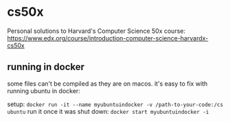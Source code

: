 # cs50x

Personal solutions to Harvard's Computer Science 50x course: https://www.edx.org/course/introduction-computer-science-harvardx-cs50x

## running in docker

some files can't be compiled as they are on macos. it's easy to fix with running ubuntu in docker:

setup: `docker run -it --name myubuntuindocker -v /path-to-your-code:/cs ubuntu`
run it once it was shut down: `docker start myubuntuindocker -i`
